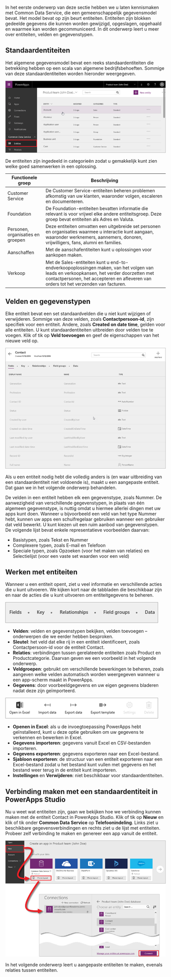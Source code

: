 In het eerste onderwerp van deze sectie hebben we u laten kennismaken met Common Data Service, die een gemeenschappelijk gegevensmodel bevat. Het model bevat op zijn beurt entiteiten. Entiteiten zijn blokken gedeelde gegevens die kunnen worden gewijzigd, opgeslagen, opgehaald en waarmee kan worden gecommuniceerd. In dit onderwerp leert u meer over entiteiten, velden en gegevenstypen.

## <a name="standard-entities"></a>Standaardentiteiten
Het algemene gegevensmodel bevat een reeks standaardentiteiten die betrekking hebben op een scala van algemene bedrijfsbehoeften. Sommige van deze standaardentiteiten worden hieronder weergegeven.

![Standaardentiteiten van Common Data Service](./media/learning-common-data-service-entities/standard-entities.png)

De entiteiten zijn ingedeeld in categorieën zodat u gemakkelijk kunt zien welke goed samenwerken in een oplossing.

| Functionele groep | Beschrijving |
| --- | --- |
| Customer Service |De Customer Service-entiteiten beheren problemen afkomstig van uw klanten, waaronder volgen, escaleren en documenteren. |
| Foundation |De Foundation-entiteiten bevatten informatie die relevant is voor vrijwel elke andere entiteitsgroep. Deze groep bevat entiteiten als Adres en Valuta. |
| Personen, organisaties en groepen |Deze entiteiten omvatten een uitgebreide set personen en organisaties waarmee u interactie kunt aangaan, waaronder werknemers, aannemers, donoren, vrijwilligers, fans, alumni en families. |
| Aanschaffen |Met de aanschafentiteiten kunt u oplossingen voor aankopen maken. |
| Verkoop |Met de Sales-entiteiten kunt u end-to-endverkoopoplossingen maken, van het volgen van leads en verkoopkansen, het verder doorzetten met contactpersonen, het accepteren en afleveren van orders tot het verzenden van facturen. |

## <a name="fields-and-data-types"></a>Velden en gegevenstypen
Elke entiteit bevat een set standaardvelden die u niet kunt wijzigen of verwijderen. Sommige van deze velden, zoals **Contactpersoon-id**, zijn specifiek voor een entiteit. Andere, zoals **Created on date time**, gelden voor alle entiteiten. U kunt standaardentiteiten uitbreiden door velden toe te voegen. Klik of tik op **Veld toevoegen** en geef de eigenschappen van het nieuwe veld op.

![Velden en gegevenstypen voor entiteit Contact](./media/learning-common-data-service-entities/contact-entity-fields.png)

Als u een entiteit nodig hebt die volledig anders is (en waar uitbreiding van een standaardentiteit niet voldoende is), maakt u een aangepaste entiteit. Dat gaan we in het volgende onderwerp behandelen.

De velden in een entiteit hebben elk een gegevenstype, zoals Nummer. De aanwezigheid van verschillende gegevenstypen, in plaats van één algemeen gegevenstype, is nuttig omdat u hiermee allerlei dingen met uw apps kunt doen. Wanneer u bijvoorbeeld een veld van het type Nummer hebt, kunnen uw apps een schuifregelaar gebruiken wanneer een gebruiker dat veld bewerkt. U kunt kiezen uit een ruim aanbod van gegevenstypen. De volgende lijst bevat enkele representatieve voorbeelden daarvan:

* Basistypen, zoals Tekst en Nummer
* Complexere typen, zoals E-mail en Telefoon
* Speciale typen, zoals Opzoeken (voor het maken van relaties) en Selectielijst (voor een vaste set waarden voor een veld)  

## <a name="working-with-entities"></a>Werken met entiteiten
Wanneer u een entiteit opent, ziet u veel informatie en verschillende acties die u kunt uitvoeren. We kijken kort naar de tabbladen die beschikbaar zijn en naar de acties die u kunt uitvoeren om entiteitgegevens te beheren.

![Tabbladen voor entiteiten](./media/learning-common-data-service-entities/entity-tabs.png)

* **Velden**: velden en gegevenstypen bekijken, velden toevoegen – onderwerpen die we eerder hebben besproken.
* **Sleutel**: het veld dat elke rij in een entiteit identificeert, zoals Contactpersoon-id voor de entiteit Contact.
* **Relaties**: verbindingen tussen gerelateerde entiteiten zoals Product en Productcategorie. Daarvan geven we een voorbeeld in het volgende onderwerp.
* **Veldgroepen**: gebruikt om verschillende bewerkingen te beheren, zoals aangeven welke velden automatisch worden weergegeven wanneer u een app-scherm maakt in PowerApps.
* **Gegevens**: door voorbeeldgegevens en uw eigen gegevens bladeren nadat deze zijn geïmporteerd.

![Entiteitacties](./media/learning-common-data-service-entities/entity-actions.png)

* **Openen in Excel**: als u de invoegtoepassing PowerApps hebt geïnstalleerd, kunt u deze optie gebruiken om uw gegevens te verkennen en bewerken in Excel.
* **Gegevens importeren**: gegevens vanuit Excel en CSV-bestanden importeren.
* **Gegevens exporteren**: gegevens exporteren naar een Excel-bestand.
* **Sjabloon exporteren**: de structuur van een entiteit exporteren naar een Excel-bestand zodat u het bestand kunt vullen met gegevens en het bestand weer terug in de entiteit kunt importeren.
* **Instellingen** en **Verwijderen**: niet beschikbaar voor standaardentiteiten.

## <a name="connecting-to-a-standard-entity-in-powerapps-studio"></a>Verbinding maken met een standaardentiteit in PowerApps Studio
Nu u weet wat entiteiten zijn, gaan we bekijken hoe we verbinding kunnen maken met de entiteit Contact in PowerApps Studio. Klik of tik op **Nieuw** en klik of tik onder **Common Data Service** op **Telefoonindeling**. Links ziet u beschikbare gegevensverbindingen en rechts ziet u de lijst met entiteiten. Probeer zelf verbinding te maken en genereer een app vanuit de entiteit.

![Verbinding maken met entiteit in PowerApps Studio](./media/learning-common-data-service-entities/connect-to-standard-entity.png)

In het volgende onderwerp leert u aangepaste entiteiten te maken, evenals relaties tussen entiteiten.

